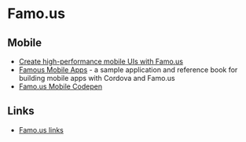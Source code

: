 # Famo.us

## Mobile

* [Create high-performance mobile UIs with Famo.us](http://www.ibm.com/developerworks/library/wa-famous/)
* [Famous Mobile Apps](http://www.famousmobileapps.com/) - a sample application and reference book for building mobile apps with Cordova and Famo.us
* [Famo.us Mobile Codepen](http://codepen.io/befamous/pen/pFsqb/)

## Links

* [Famo.us links](https://hackpad.com/Famo.us-links-kPsHMaDFboE#:h=Official-Links:)

